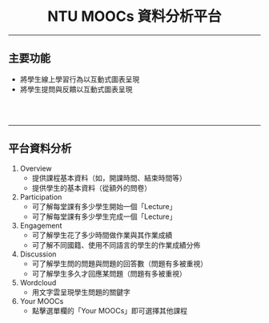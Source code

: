 # <center> NTU MOOCs 資料分析平台</center>
<hr>

## __主要功能__
* 將學生線上學習行為以互動式圖表呈現
* 將學生提問與反饋以互動式圖表呈現

<br><br>
<hr>

<!---## __進入平台課程__

1. 輸入平台網址後，請登入平台<br>

  <img src="Platform.png" alt="Platform1" width=100%>
<br><br>

2. 選擇自己想要查看的課程<br>

  <img src="Platform2.png" alt="Platform2" width=100%>

如果有課程正在等待管理員的核准，將會出現「課程正在等待管理員核准」的字樣。

  <img src="Platform3.png" alt="Platform3">

<hr>-->
## __平台資料分析__

1. Overview
      * 提供課程基本資料（如，開課時間、結束時間等）
      * 提供學生的基本資料（從額外的問卷）
2. Participation
      * 可了解每堂課有多少學生開始一個「Lecture」
      * 可了解每堂課有多少學生完成一個「Lecture」
3. Engagement
      * 可了解學生花了多少時間做作業與其作業成績
      * 可了解不同國籍、使用不同語言的學生的作業成績分佈
4. Discussion
      * 可了解學生問的問題與問題的回答數（問題有多被重視）
      * 可了解學生多久才回應某問題（問題有多被重視）
5. Wordcloud
      * 用文字雲呈現學生問題的關鍵字
6. Your MOOCs
      * 點擊選單欄的「Your MOOCs」即可選擇其他課程
<br><br>


<!--
<hr>
## __選擇平台課程__

點擊選單欄的「Your MOOCs」即可選擇其他課程<br>
  <img src="Platform4.png" alt="Platform4" width=100%>
-->


